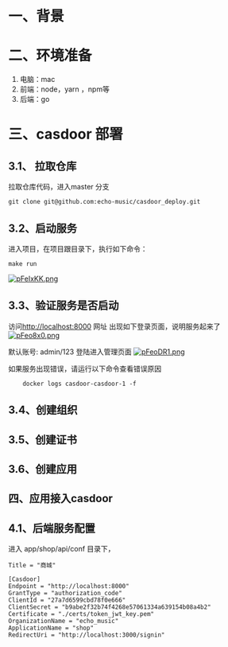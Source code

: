 # 一、背景

# 二、环境准备
1. 电脑：mac
2. 前端：node，yarn ，npm等
3. 后端：go


# 三、casdoor 部署

## 3.1、 拉取仓库
拉取仓库代码，进入master 分支
```
git clone git@github.com:echo-music/casdoor_deploy.git
```

## 3.2、启动服务
进入项目，在项目跟目录下，执行如下命令：
```
make run
```
[![pFeIxKK.png](https://s11.ax1x.com/2024/01/24/pFeIxKK.png)](https://imgse.com/i/pFeIxKK)


## 3.3、验证服务是否启动
访问[http://localhost:8000](http://localhost:8000) 网址
出现如下登录页面，说明服务起来了
[![pFeo8x0.png](https://s11.ax1x.com/2024/01/24/pFeo8x0.png)](https://imgse.com/i/pFeo8x0)

默认账号: admin/123 登陆进入管理页面
[![pFeoDR1.png](https://s11.ax1x.com/2024/01/24/pFeoDR1.png)](https://imgse.com/i/pFeoDR1)

如果服务出现错误，请运行以下命令查看错误原因
```
    docker logs casdoor-casdoor-1 -f
```

## 3.4、创建组织

## 3.5、创建证书


## 3.6、创建应用


## 四、应用接入casdoor

## 4.1、后端服务配置
进入 app/shop/api/conf 目录下，
```
Title = "商城"

[Casdoor]
Endpoint = "http://localhost:8000"
GrantType = "authorization_code"   
ClientId = "27a7d6599cbd78f0e666"  
ClientSecret = "b9abe2f32b74f4268e57061334a639154b08a4b2" 
Certificate = "./certs/token_jwt_key.pem"
OrganizationName = "echo_music" 
ApplicationName = "shop"
RedirectUri = "http://localhost:3000/signin"

```





